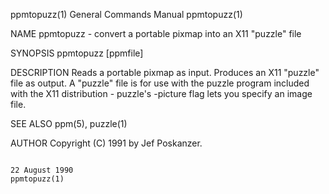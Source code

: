 ppmtopuzz(1)                                                                            General Commands Manual                                                                           ppmtopuzz(1)

NAME
       ppmtopuzz - convert a portable pixmap into an X11 "puzzle" file

SYNOPSIS
       ppmtopuzz [ppmfile]

DESCRIPTION
       Reads  a  portable  pixmap  as input.  Produces an X11 "puzzle" file as output.  A "puzzle" file is for use with the puzzle program included with the X11 distribution - puzzle's -picture flag
       lets you specify an image file.

SEE ALSO
       ppm(5), puzzle(1)

AUTHOR
       Copyright (C) 1991 by Jef Poskanzer.

                                                                                            22 August 1990                                                                                ppmtopuzz(1)
